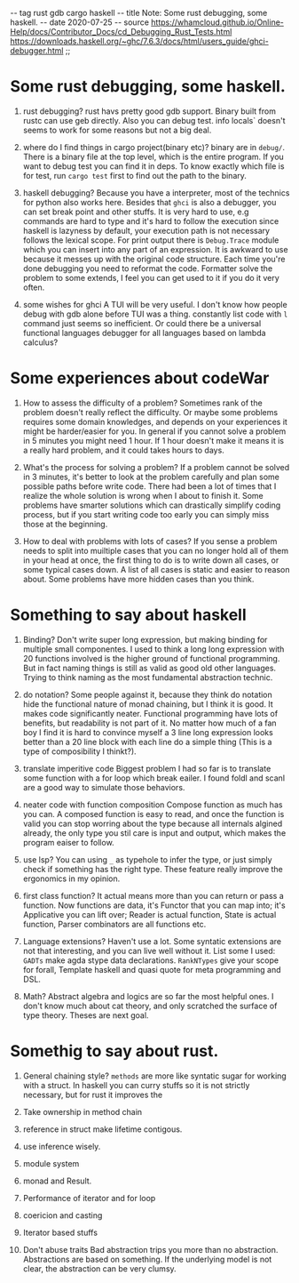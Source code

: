-- tag rust gdb cargo haskell
-- title Note: Some rust debugging, some haskell.
-- date 2020-07-25
-- source https://whamcloud.github.io/Online-Help/docs/Contributor_Docs/cd_Debugging_Rust_Tests.html
          https://downloads.haskell.org/~ghc/7.6.3/docs/html/users_guide/ghci-debugger.html
;;
# Some rust debugging, some haskell.
1. rust debugging?
    rust havs pretty good gdb support. Binary built from rustc can use geb directly. Also you can
    debug test. info locals` doesn't seems to work for some reasons but not a big deal.

2. where do I find things in cargo project(binary etc)?
    binary are in `debug/`. There is a binary file at the top level, which is the entire program.
    If you want to debug test you can find it in deps. To know exactly which file is for test,
    run `cargo test` first to find out the path to the binary.

3. haskell debugging?
    Because you have a interpreter, most of the technics for python also works here. Besides that
    `ghci` is also a debugger, you can set break point and other stuffs. It is very hard to use,
    e.g commands are hard to type and it's hard to follow the execution since haskell is lazyness by default,
    your execution path is not necessary follows the lexical scope.
    For print output there is `Debug.Trace` module which you can insert into any part of an expression.
    It is awkward to use because it messes up with the original code structure. Each time you're done
    debugging you need to reformat the code. Formatter solve the problem to some extends, I feel you can
    get used to it if you do it very often.

4. some wishes for ghci
    A TUI will be very useful. I don't know how people debug with gdb alone before TUI was a thing.
    constantly list code with `l` command just seems so inefficient.
    Or could there be a universal functional languages debugger for all languages based on lambda calculus?

# Some experiences about codeWar
1. How to assess the difficulty of a problem?
    Sometimes rank of the problem doesn't really reflect the difficulty. Or maybe some problems requires some
    domain knowledges, and depends on your experiences it might be harder/easier for you.
    In general if you cannot solve a problem in 5 minutes you might need 1 hour. If 1 hour doesn't make it
    means it is a really hard problem, and it could takes hours to days.

2. What's the process for solving a problem?
    If a problem cannot be solved in 3 minutes, it's better to look at the problem carefully and plan some
    possible paths before write code. There had been a lot of times that I realize the whole solution is
    wrong when I about to finish it. Some problems have smarter solutions which can drastically simplify coding
    process, but if you start writing code too early you can simply miss those at the beginning.

3. How to deal with problems with lots of cases?
    If you sense a problem needs to split into muiltiple cases that you can no longer hold all of them in your head
    at once, the first thing to do is to write down all cases, or some typical cases down. A list of all cases is
    static and easier to reason about. Some problems have more hidden cases than you think.

# Something to say about haskell
1. Binding?
    Don't write super long expression, but making binding for multiple small componentes. I used to think a
    long long expression with 20 functions involved is the higher ground of functional programming. But in
    fact naming things is still as valid as good old other languages. Trying to think naming as the most
    fundamental abstraction technic.

2. do notation?
    Some people against it, because they think do notation hide the functional nature of monad chaining,
    but I think it is good. It makes code significantly neater. Functional programming have lots
    of benefits, but readability is not part of it. No matter how much of a fan boy I find it is hard to
    convince myself a 3 line long expression looks better than a 20 line block with each line do a simple
    thing (This is a type of composibility I thinkt?).

3. translate imperitive code
    Biggest problem I had so far is to translate some function with a for loop which break eailer. I found
    foldl and scanl are a good way to simulate those behaviors.

4. neater code with function composition
    Compose function as much has you can. A composed function is easy to read, and once the function is valid
    you can stop worring about the type because all internals algined already, the only type you stil care
    is input and output, which makes the program eaiser to follow.

5. use lsp?
    You can using `_` as typehole to infer the type, or just simply check if something has the right type.
    These feature really improve the ergonomics in my opinion.

6. first class function?
    It actual means more than you can return or pass a function. Now functions are data, it's Functor that you can
    map into; it's Applicative you can lift over; Reader is actual function, State is actual function, Parser combinators
    are all functions etc.

7. Language extensions?
    Haven't use a lot. Some syntatic extensions are not that interesting, and you can live well without it. List some
    I used: `GADTs` make agda stype data declarations. `RankNTypes` give your scope for forall, Template haskell and quasi
    quote for meta programming and DSL.

8. Math?
    Abstract algebra and logics are so far the most helpful ones. I don't know much about cat theory, and only scratched
    the surface of type theory. Theses are next goal.

# Somethig to say about rust.
1. General chaining style?
    `methods` are more like syntatic sugar for working with a struct. In haskell you can curry stuffs so
    it is not strictly necessary, but for rust it improves the

2. Take ownership in method chain

3. reference in struct make lifetime contigous.

4. use inference wisely.

5. module system

6. monad and Result.

7. Performance of iterator and for loop

8. coericion and casting

9. Iterator based stuffs

10. Don't abuse traits
    Bad abstraction trips you more than no abstraction.
    Abstractions are based on something. If the underlying model is not clear,
    the abstraction can be very clumsy.

